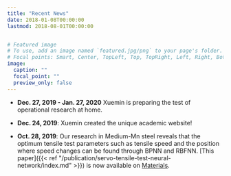```yaml
---
title: "Recent News"
date: 2018-01-08T00:00:00
lastmod: 2018-08-01T00:00:00


# Featured image
# To use, add an image named `featured.jpg/png` to your page's folder.
# Focal points: Smart, Center, TopLeft, Top, TopRight, Left, Right, BottomLeft, Bottom, BottomRight.
image:
  caption: ""
  focal_point: ""
  preview_only: false
---
```


-   **Dec. 27, 2019 - Jan. 27, 2020**
    Xuemin is preparing the test of operational research at home.

-   **Dec. 24, 2019**:
    Xuemin created the unique academic website!
    
-   **Oct. 28, 2019**:
    Our research in Medium-Mn steel reveals that the optimum tensile test parameters
    such as tensile speed and the position where speed changes can be found through
    BPNN and RBFNN. [This paper]({{< ref "/publication/servo-tensile-test-neural-network/index.md" >}})
    is now available on [Materials](https://www.mdpi.com/1996-1944/12/22/3793). 
